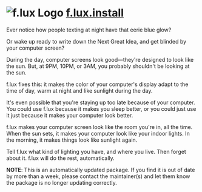 # ![f.lux Logo](https://cdn.rawgit.com/pauby/ChocoPackages/cc266fa2/icons/flux.png "f.lux Logo") [f.lux.install](https://chocolatey.org/packages/f.lux.install)

Ever notice how people texting at night have that eerie blue glow?

Or wake up ready to write down the Next Great Idea, and get blinded by your computer screen?

During the day, computer screens look good—they're designed to look like the sun. But, at 9PM, 10PM, or 3AM, you probably shouldn't be looking at the sun.

f.lux fixes this: it makes the color of your computer's display adapt to the time of day, warm at night and like sunlight during the day.

It's even possible that you're staying up too late because of your computer. You could use f.lux because it makes you sleep better, or you could just use it just because it makes your computer look better.

f.lux makes your computer screen look like the room you're in, all the time. When the sun sets, it makes your computer look like your indoor lights. In the morning, it makes things look like sunlight again.

Tell f.lux what kind of lighting you have, and where you live. Then forget about it. f.lux will do the rest, automatically.

**NOTE**: This is an automatically updated package. If you find it is out of date by more than a week, please contact the maintainer(s) and let them know the package is no longer updating correctly.
